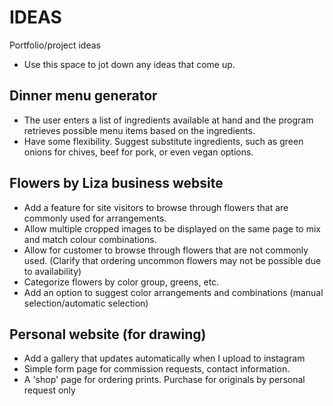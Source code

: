 # IDEAS

Portfolio/project ideas

- Use this space to jot down any ideas that come up.

## Dinner menu generator

- The user enters a list of ingredients available at hand and the program retrieves possible menu items based on the ingredients. 
- Have some flexibility. Suggest substitute ingredients, such as green onions for chives, beef for pork, or even vegan options.

## Flowers by Liza business website

- Add a feature for site visitors to browse through flowers that are commonly used for arrangements.
- Allow multiple cropped images to be displayed on the same page to mix and match colour combinations.
- Allow for customer to browse through flowers that are not commonly used. (Clarify that ordering uncommon flowers may not be possible due to availability)
- Categorize flowers by color group, greens, etc.
- Add an option to suggest color arrangements and combinations (manual selection/automatic selection)

## Personal website (for drawing)

- Add a gallery that updates automatically when I upload to instagram
- Simple form page for commission requests, contact information.
- A 'shop' page for ordering prints. Purchase for originals by personal request only 
